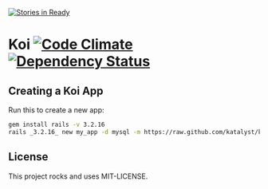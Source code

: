 [![Stories in Ready](https://badge.waffle.io/katalyst/koi.png?label=ready&title=Ready)](https://waffle.io/katalyst/koi)
# Koi [![Code Climate](https://codeclimate.com/github/katalyst/koi.png)](https://codeclimate.com/github/katalyst/koi) [![Dependency Status](https://gemnasium.com/katalyst/koi.png)](https://gemnasium.com/katalyst/koi)

## Creating a Koi App

Run this to create a new app:

```bash
gem install rails -v 3.2.16
rails _3.2.16_ new my_app -d mysql -m https://raw.github.com/katalyst/koi/v1.1.0/lib/templates/application/app.rb
```

## License

This project rocks and uses MIT-LICENSE.
